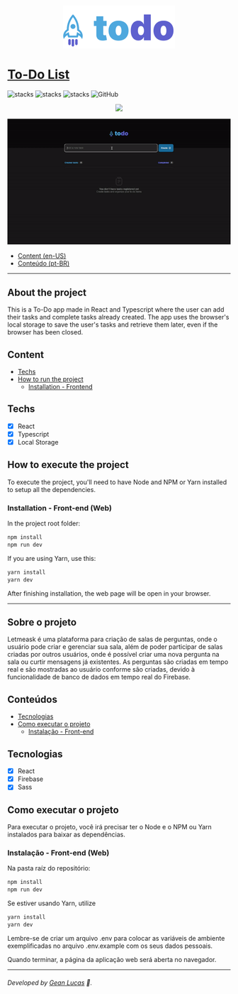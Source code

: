 <p align="center">
  <img src="src/assets/logo.svg"/>
</p>

# [To-Do List](https://todo-list-react-legeannd.vercel.app/)
![stacks](https://img.shields.io/badge/ReactJS-v18.2.0-brightgreen) ![stacks](https://img.shields.io/badge/UUID-v9.0.0-brightgreen) ![stacks](https://img.shields.io/badge/Stack-Typescript-blue) ![GitHub](https://img.shields.io/github/license/legeannd/todo-list-react)


<p align="center">
  <img src="uploads/capa.png"/>
</p>

<p align="center">
  <img width="800" src="uploads/web.gif"/>
</p>


* [Content (en-US)](#section-en_us)
* [Conteúdo (pt-BR)](#secao-pt_br)

---

## About the project <a id="section-en_us"></a>

This is a To-Do app made in React and Typescript where the user can add their tasks and complete tasks already created. The app uses the browser's local storage to save the user's tasks and retrieve them later, even if the browser has been closed.

## Content
  * [Techs](#techs)
  * [How to run the project](#installation)
    * [Installation - Frontend](#installation-front)

## Techs <a id="techs"></a>

- [x] React
- [x] Typescript
- [x] Local Storage

## How to execute the project <a id="installation"></a>
To execute the project, you'll need to have Node and NPM or Yarn installed to setup all the dependencies.


### Installation - Front-end (Web) <a id="installation-front"></a>

In the project root folder:

```bash
npm install
npm run dev
```

If you are using Yarn, use this:
```bash
yarn install
yarn dev
```

<!-- Remember to create a .env file to put the enviroment variables exemplified in the .env.example file with your personal data. -->

After finishing installation, the web page will be open in your browser.

---

## Sobre o projeto <a id="secao-pt_br"></a>

Letmeask é uma plataforma para criação de salas de perguntas, onde o usuário pode criar e gerenciar sua sala, além de poder participar de salas criadas por outros usuários, onde é possível criar uma nova pergunta na sala ou curtir mensagens já existentes. As perguntas são criadas em tempo real e são mostradas ao usuário conforme são criadas, devido à funcionalidade de banco de dados em tempo real do Firebase.

## Conteúdos
  * [Tecnologias](#tecnlogias)
  * [Como executar o projeto](#instalacao)
    * [Instalação - Front-end](#instalacao-front)

## Tecnologias <a id="tecnologias"></a>

- [x] React
- [x] Firebase
- [x] Sass

## Como executar o projeto <a id="instalacao"></a>
Para executar o projeto, você irá precisar ter o Node e o NPM ou Yarn instalados para baixar as dependências.


### Instalação - Front-end (Web) <a id="instalacao-front"></a>

Na pasta raíz do repositório:

```bash
npm install
npm run dev
```

Se estiver usando Yarn, utilize
```bash
yarn install
yarn dev
```

Lembre-se de criar um arquivo .env para colocar as variáveis de ambiente exemplificadas no arquivo .env.example com os seus dados pessoais.

Quando terminar, a página da aplicação web será aberta no navegador.

---
###### Developed by [Gean Lucas](https://www.linkedin.com/in/geanlucaas/) :rocket:.